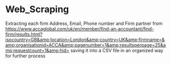 # Web_Scraping
Extracting each firm  Address, Email, Phone number and Firm partner from https://www.accaglobal.com/uk/en/member/find-an-accountant/find-firm/results.html?isocountry=GB&amp;location=London&amp;country=UK&amp;firmname=&amp;organisationid=ACCA&amp;pagenumber=1&amp;resultsperpage=25&amp;requestcount=1&amp;hid= saving it into a CSV file in an organized way for further process
